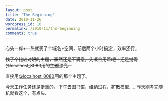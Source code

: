 ```yaml
---
layout: post
title: 'The Beginning'
date: 2010-11-26
wordpress_id: 10
permalink: /2010/11/the-beginning
comments: true
---
```

心头一痒+一热就买了个域名+空间，前后两个小时搞定，效率还行。

<span style="text-decoration: line-through;">找了个比较对眼的主题，虽然还是不满意，先凑合用着吧！还是觉得@localhost\_8080用的主题漂亮…</span>

直接用[@localhost\_8080](http://localhost-8080.com/)用的那个主题了。

今天工作任务还是挺重的，下午去图书馆，维纳过程，扩散模型……昨天刚考完随机就看这个，有点头.
